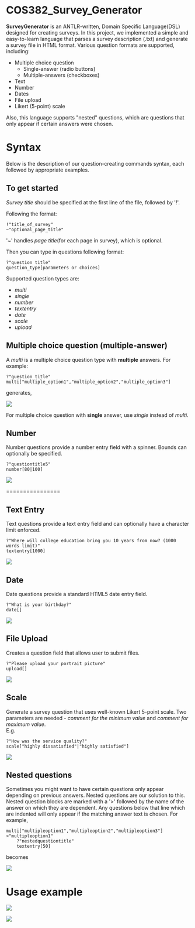 # COS382_Survey_Generator
**SurveyGenerator** is an ANTLR-written, Domain Specific Language(DSL) designed for creating surveys. In this project, we implemented a simple and easy-to-learn language that parses a survey description (.txt) and generate a survey file in HTML format.
Various question formats are supported, including:

- Multiple choice question
    - Single-answer (radio buttons)
    - Multiple-answers (checkboxes)
- Text
- Number
- Dates
- File upload
- Likert (5-point) scale

Also, this language supports "nested" questions, which are questions that only appear if certain answers were chosen.


Syntax
================


Below is the description of our question-creating commands syntax, each followed by appropriate examples.



## To get started

*Survey title* should be specified at the first line of the file, followed by '!'.

Following the format:

~~~~~~~~~~~~~~~~~~~~~~~~~~~~~~~~~~~
!"title_of_survey"
~"optional_page_title"
~~~~~~~~~~~~~~~~~~~~~~~~~~~~~~~~~~~



'~' handles *page title*(for each page in survey), which is optional.


Then you can type in questions following format:

~~~~~~~~~~~~~~~~~~~~~~~~~~~~~~~~~~~
?"question title"
question_type[parameters or choices]
~~~~~~~~~~~~~~~~~~~~~~~~~~~~~~~~~~~


Supported question types are:
- *multi*
- *single*
- *number*
- *textentry*
- *date*
- *scale*
- *upload*






## Multiple choice question (multiple-answer)

A *multi* is a multiple choice question type with **multiple** answers.
For example:
~~~~~~~~~~~~~~~~~~~~~~~~~~~~~~~~~~~
?"question_title"
multi["multiple_option1","multiple_option2","multiple_option3"]
~~~~~~~~~~~~~~~~~~~~~~~~~~~~~~~~~~~

generates,

![](/images/final01.jpg)

For multiple choice question with **single** answer, use *single* instead of *multi*.





## Number

Number questions provide a number entry field with a spinner.  Bounds can optionally be specified.
~~~~~~~
?"questiontitle5"
number[80|100]
~~~~~~~
![](/images/final03.jpg)



================

## Text Entry

Text questions provide a text entry field and can optionally have a character limit enforced.

~~~~~~
?"Where will college education bring you 10 years from now? (1000 words limit)"
textentry[1000]
~~~~~~
![](/images/final04.jpg)






## Date

Date questions provide a standard HTML5 date entry field.
~~~~~
?"What is your birthday?"
date[]
~~~~~

![](/images/final05.jpg)






## File Upload

Creates a question field that allows user to submit files.
~~~~~
?"Please upload your portrait picture"
upload[]
~~~~~

![](/images/final06.jpg)






## Scale

Generate a survey question that uses well-known Likert 5-point scale.
Two parameters are needed - *comment for the minimum value* and *comment for maximum value*.
<br>
E.g.
~~~~~
?"How was the service quality?"
scale["highly dissatisfied"|"highly satisfied"]
~~~~~

![](/images/final07.jpg)





## Nested questions

Sometimes you might want to have certain questions only appear depending on previous answers.
Nested questions are our solution to this.
Nested question blocks are marked with a '>' followed by the name of the answer on which they are dependent.
Any questions below that line which are indented will only appear if the matching answer text is chosen.
For example,

~~~~~~~~~~~~~~~~~~~~~~~~~~~~~~~~~~~
multi["multipleoption1","multipleoption2","multipleoption3"]
>"multipleoption1"
    ?"nestedquestiontitle"
    textentry[50]
~~~~~~~~~~~~~~~~~~~~~~~~~~~~~~~~~~~

becomes

![](/images/final02.jpg)



Usage example
================
![](/images/final08.png)

![](/images/final09.png)
